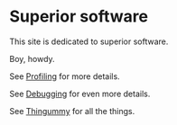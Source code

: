 # Superior software

This site is dedicated to superior software.

Boy, howdy.

See [Profiling](profiling.md) for more details.

See [Debugging](debugging.md) for even more details.

See [Thingummy](thingummy.md) for all the things.
